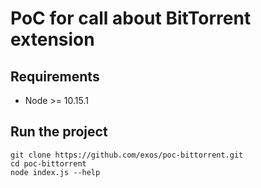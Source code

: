 # PoC for call about BitTorrent extension

## Requirements

* Node >= 10.15.1

## Run the project

    git clone https://github.com/exos/poc-bittorrent.git
    cd poc-bittorrent
    node index.js --help


